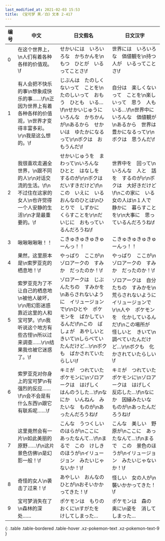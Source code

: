 ```yaml
---
last_modified_at: 2021-02-03 15:53
title: 《宝可梦 黑／白》文本 2-417
---
```

| 编号 | 中文 | 日文假名 | 日文汉字 |
| ---- | ---- | ---- | --- |
| 0 | 在这个世界上，\n人们有着各种各样的价值观。\f | せかいには　いろいろな　かちかんを\nもつ　ひとが　いるってことさ\f | 世界には　いろいろな　価値観を\n持つ　人が　いるってことさ\f |
| 1 | 有人会把不快乐的事\n想象成快乐的事……\f\n正因为世界上有着各种各样的价值观，\n世界才变得丰富多彩。\r\n我是这么想的。\f | じぶんは　たのしくないって　ことを\nたのしいって　おもう　ひとも　いる…\f\nせかいじゅうに　いろんな　かちかんが\nあるから　せかいは　ゆたかになるって\r\nボクは　おもうんだ\f | 自分は　楽しくないって　ことを\n楽しいって　思う　人も　いる…\f\n世界中に　いろんな　価値観が\nあるから　世界は　豊かになるって\r\nボクは　思うんだ\f |
| 2 | 我很喜欢走遍全世界，\n跟不同的人\r\n对话交流的生活。\f\n不过住在这家的女人\n也许觉得一个人安静的生活\r\n才是最重要的。\f | せかいじゅうを　まわって\nいろんな　ひとと　はなしを　するのが\r\nボクは　だいすきだけど\f\nこの　いえに　いる　おんなのひとは\nひとりで　しずかに　くらすことを\r\nだいじに　おもっているんだろうね\f | 世界中を　回って\nいろんな　人と　話を　するのが\r\nボクは　大好きだけど\f\nこの家に　いる　女の人は\n１人で　静かに　暮らすことを\r\n大事に　思っているんだろうね\f |
| 3 | 啾啾啾啾啾！！ | こきゅきゅきゅきゅーんっ！！ | こきゅきゅきゅきゅーんっ！！ |
| 4 | 果然，这里原本是\n索罗亚克的栖息地！\f | やっぱり　ここが\nゾロアークの　すみか　だったのか！\f | やっぱり　ここが\nゾロアークの　すみか　だったのか！\f |
| 5 | 索罗亚克为了不让自己的栖息地\n被他人破坏，\r\n用幻影迷惑靠近这里的人和宝可梦。\f\n我听说这个地方有些古怪\n所以过来调查……\r\n结果我也被它迷惑了。\f | ゾロアークは　じぶんたちの　すみかを\nあらされないように　イリュージョンで\r\nひとや　ポケモンを　ばかしているんだ\f\nこの　ばしょが　あやしいと　きいて\nしらべていたんだけど…\r\nボクも　ばかされていたらしい\f | ゾロアークは　自分たちの　すみかを\n荒らされないように　イリュージョンで\r\n人や　ポケモンを　化かしているんだ\f\nこの場所が　怪しいと　きいて\n調べていたんだけど…\r\nボクも　化かされていたらしい\f |
| 6 | 索罗亚克对你身上的宝可梦\n有强烈的反应……\f\n会不会是有什么东西\n跟它有联系呢……\f | キミが　つれていた　ポケモンに\nゾロアークは　はげしく　はんのうした…\f\nなにか　いんねん　みたいな　ものが\nあったんだろうね\f | キミが　つれていた　ポケモンに\nゾロアークは　はげしく　反応した…\f\nなにか　因縁みたいな　ものが\nあったんだろうね\f |
| 7 | 这里竟然会有一片\n如此美丽的原野……\f\n这片景色仿佛\n是幻影一般！\f | こんな　うつくしい　のはらが\nここに　あったなんて…\f\nまるで　この　けしきのほうが\nイリュージョン　みたいじゃないか！\f | こんな　美しい　野原が\nここに　あったなんて…\f\nまるで　この　景色のほうが\nイリュージョン　みたいじゃないか！\f |
| 8 | 奇怪的女人\n袭击了过来！\f | あやしい　おんなのひとが\nおそいかかってきた！\f | 怪しい　女の人が\n襲いかかってきた！\f |
| 9 | 宝可梦消失在了\n森林的深处…… | ポケモンは　もりの　おくに\nすがたを　けしてしまった… | ポケモンは　森の　奥に\n姿を　消してしまった… |
{: .table .table-bordered .table-hover .xz-pokemon-text .xz-pokemon-text-9 }